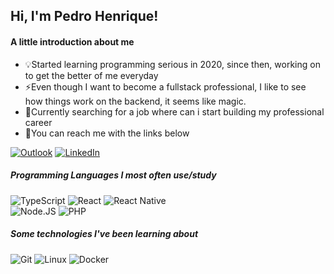 <!--
**ImAwoken/ImAwoken** is a ✨ _special_ ✨ repository because its `README.md` (this file) appears on your GitHub profile.

Here are some ideas to get you started:

- 🔭 I’m currently working on ...
- 🌱 I’m currently learning ...
- 👯 I’m looking to collaborate on ...
- 🤔 I’m looking for help with ...
- 💬 Ask me about ...
- 📫 How to reach me: ...
- 😄 Pronouns: ...
- ⚡ Fun fact: ...
-->

## Hi, I'm Pedro Henrique!

#### A little introduction about me
- 💡Started learning programming serious in 2020, since then, working on to get the better of me everyday
- ⚡Even though I want to become a fullstack professional, I like to see how things work on the backend, it seems like magic.
- 🔎Currently searching for a job where can i start building my professional career
- 📨You can reach me with the links below


[![Outlook](https://img.shields.io/badge/Outlook-0078D4?style=for-the-badge&logo=microsoft-outlook&logoColor=white)](mailto:pedro_lvr12@outlook.com)
[![LinkedIn](https://img.shields.io/badge/-LINKEDIN-fff?style=for-the-badge&logo=linkedin&logoColor=blue)](https://www.linkedin.com/in/imawoken/)

##### Programming Languages I most often use/study

![TypeScript](https://img.shields.io/badge/TypeScript-007ACC?style=for-the-badge&logo=typescript&logoColor=white)
![React](https://img.shields.io/badge/React-20232A?style=for-the-badge&logo=react&logoColor=61DAFB)
![React Native](https://img.shields.io/badge/React_Native-20232A?style=for-the-badge&logo=react&logoColor=61DAFB)  
![Node.JS](https://img.shields.io/badge/Node.js-43853D?style=for-the-badge&logo=node.js&logoColor=white)
![PHP](https://img.shields.io/badge/PHP-777BB4?style=for-the-badge&logo=php&logoColor=white)


##### Some technologies I've been learning about

![Git](https://img.shields.io/badge/-Git-222222?style=flat&logo=git&logoColor=F05032)
![Linux](https://img.shields.io/badge/-Linux-222222?style=flat&logo=linux&logoColor=FCC624)
![Docker](https://img.shields.io/badge/Docker-222222?style=flat&logo=Docker&logoColor=61DAFB)
